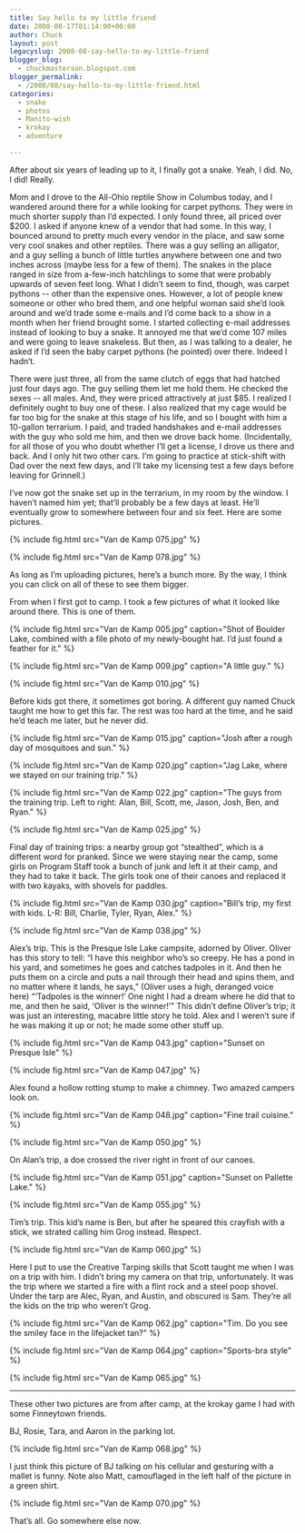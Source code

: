 ```yaml
---
title: Say hello to my little friend
date: 2008-08-17T01:14:00+00:00
author: Chuck
layout: post
legacyslug: 2008-08-say-hello-to-my-little-friend
blogger_blog:
  - chuckmasterson.blogspot.com
blogger_permalink:
  - /2008/08/say-hello-to-my-little-friend.html
categories:
  - snake
  - photos
  - Manito-wish
  - krokay
  - adventure

---
```

After about six years of leading up to it, I finally got a snake. Yeah, I did.
No, I did! Really.  

Mom and I drove to the All-Ohio reptile Show in Columbus today, and I wandered
around there for a while looking for carpet pythons. They were in much shorter
supply than I’d expected. I only found three, all priced over $200. I
asked if anyone knew of a vendor that had some. In this way, I bounced around
to pretty much every vendor in the place, and saw some very cool snakes and
other reptiles. There was a guy selling an alligator, and a guy selling a bunch
of little turtles anywhere between one and two inches across (maybe less for a
few of them). The snakes in the place ranged in size from a-few-inch hatchlings
to some that were probably upwards of seven feet long. What I didn’t seem
to find, though, was carpet pythons -- other than the expensive ones.
However, a lot of people knew someone or other who bred them, and one helpful
woman said she’d look around and we’d trade some e-mails and
I’d come back to a show in a month when her friend brought some. I
started collecting e-mail addresses instead of looking to buy a snake. It
annoyed me that we’d come 107 miles and were going to leave snakeless.
But then, as I was talking to a dealer, he asked if I’d seen the baby
carpet pythons (he pointed) over there. Indeed I hadn’t.  

There were just three, all from the same clutch of eggs that had hatched just
four days ago. The guy selling them let me hold them. He checked the sexes
-- all males. And, they were priced attractively at just $85. I realized I
definitely ought to buy one of these. I also realized that my cage would be far
too big for the snake at this stage of his life, and so I bought with him a
10-gallon terrarium. I paid, and traded handshakes and e-mail addresses with
the guy who sold me him, and then we drove back home. (Incidentally, for all
those of you who doubt whether I’ll get a license, I drove us there and
back. And I only hit two other cars. I’m going to practice at stick-shift
with Dad over the next few days, and I’ll take my licensing test a few
days before leaving for Grinnell.)  

I’ve now got the snake set up in the terrarium, in my room by the window.
I haven’t named him yet; that’ll probably be a few days at least.
He’ll eventually grow to somewhere between four and six feet. Here are
some pictures.

{% include fig.html src="Van de Kamp 075.jpg" %}

{% include fig.html src="Van de Kamp 078.jpg" %}


As long as I’m uploading pictures, here’s a bunch more. By the way,
I think you can click on all of these to see them bigger. 

From when I first got to camp. I took a few pictures of what it looked like
around there. This is one of them.

{% include fig.html src="Van de Kamp 005.jpg" caption="Shot of Boulder Lake,
combined with a file photo of my newly-bought hat.  I’d just found a feather
for it." %}

{% include fig.html src="Van de Kamp 009.jpg" caption="A little guy." %}

{% include fig.html src="Van de Kamp 010.jpg" %}

Before kids got there, it sometimes got boring. A different guy named Chuck
taught me how to get this far. The rest was too hard at the time, and he said
he’d teach me later, but he never did.

{% include fig.html src="Van de Kamp 015.jpg" caption="Josh after a rough day
of mosquitoes and sun." %}

{% include fig.html src="Van de Kamp 020.jpg" caption="Jag Lake, where we
stayed on our training trip." %}

{% include fig.html src="Van de Kamp 022.jpg" caption="The guys from the
training trip. Left to right: Alan, Bill, Scott, me, Jason, Josh, Ben, and
Ryan." %}

{% include fig.html src="Van de Kamp 025.jpg" %}

Final day of training trips: a nearby group got “stealthed”, which
is a different word for pranked. Since we were staying near the camp, some
girls on Program Staff took a bunch of junk and left it at their camp, and they
had to take it back. The girls took one of their canoes and replaced it with
two kayaks, with shovels for paddles.

{% include fig.html src="Van de Kamp 030.jpg" caption="Bill’s trip, my first
with kids. L-R: Bill, Charlie, Tyler, Ryan, Alex." %} 

{% include fig.html src="Van de Kamp 038.jpg" %}

Alex’s trip. This is the Presque Isle Lake campsite, adorned by Oliver.
Oliver has this story to tell: “I have this neighbor who’s so
creepy. He has a pond in his yard, and sometimes he goes and catches tadpoles
in it. And then he puts them on a circle and puts a nail through their head and
spins them, and no matter where it lands, he says,” (Oliver uses a high,
deranged voice here) “‘Tadpoles is the winner!’ One night I
had a dream where he did that to me, and then he said, ‘Oliver is the
winner!’” This didn’t define Oliver’s trip; it was just an
interesting, macabre little story he told. Alex and I weren’t sure if he
was making it up or not; he made some other stuff up.

{% include fig.html src="Van de Kamp 043.jpg" caption="Sunset on Presque Isle" %}

{% include fig.html src="Van de Kamp 047.jpg" %}

Alex found a hollow rotting stump to make a chimney. Two amazed campers look
on.

{% include fig.html src="Van de Kamp 048.jpg" caption="Fine trail cuisine." %}

{% include fig.html src="Van de Kamp 050.jpg" %}

On Alan’s trip, a doe crossed the river right in front of our canoes.

{% include fig.html src="Van de Kamp 051.jpg" caption="Sunset on Pallette
Lake." %}

{% include fig.html src="Van de Kamp 055.jpg" %}

Tim’s trip. This kid’s name is Ben, but after he speared this
crayfish with a stick, we strated calling him Grog instead. Respect.

{% include fig.html src="Van de Kamp 060.jpg" %}

Here I put to use the Creative Tarping skills that Scott taught me when I was
on a trip with him. I didn’t bring my camera on that trip, unfortunately.
It was the trip where we started a fire with a flint rock and a steel poop
shovel. Under the tarp are Alec, Ryan, and Austin, and obscured is Sam.
They’re all the kids on the trip who weren’t Grog.

{% include fig.html src="Van de Kamp 062.jpg" caption="Tim. Do you see the
smiley face in the lifejacket tan?" %}

{% include fig.html src="Van de Kamp 064.jpg" caption="Sports-bra style" %}

{% include fig.html src="Van de Kamp 065.jpg" %}

* * *

These other two pictures are from after camp, at the krokay game I had with
some Finneytown friends.  

BJ, Rosie, Tara, and Aaron in the parking lot.

{% include fig.html src="Van de Kamp 068.jpg" %}

I just think this picture of BJ talking on his cellular and gesturing with a
mallet is funny. Note also Matt, camouflaged in the left half of the picture in
a green shirt.

{% include fig.html src="Van de Kamp 070.jpg" %}

That’s all. Go somewhere else now.
